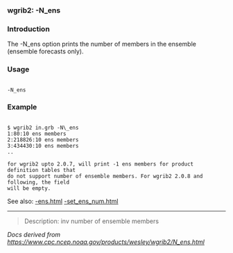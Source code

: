 
### wgrib2: -N\_ens



### Introduction



The -N\_ens option prints the number of members
in the ensemble (ensemble forecasts only).

### Usage




```

-N_ens

```

### Example




```

$ wgrib2 in.grb -N\_ens
1:80:10 ens members
2:218826:10 ens members
3:434430:10 ens members
..

for wgrib2 upto 2.0.7, will print -1 ens members for product definition tables that
do not support number of ensemble members. For wgrib2 2.0.8 and following, the field
will be empty.

```


See also: 
[-ens.html](ens.html)
[-set\_ens\_num.html](set_ens_num.html)








----

>Description: inv          number of ensemble members

_Docs derived from <https://www.cpc.ncep.noaa.gov/products/wesley/wgrib2/N_ens.html>_